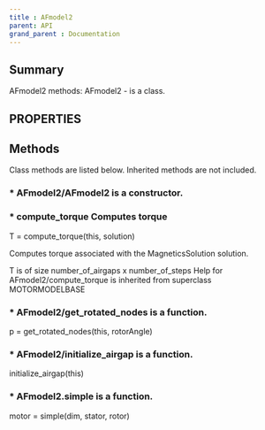 ```yaml
---
title : AFmodel2
parent: API
grand_parent : Documentation
---
```

## Summary
AFmodel2 methods:
AFmodel2 - is a class.
## PROPERTIES
## Methods
Class methods are listed below. Inherited methods are not included.
### * AFmodel2/AFmodel2 is a constructor.

### * compute_torque Computes torque

T = compute_torque(this, solution)

Computes torque associated with the MagneticsSolution
solution.

T is of size number_of_airgaps x number_of_steps
Help for AFmodel2/compute_torque is inherited from superclass MOTORMODELBASE

### * AFmodel2/get_rotated_nodes is a function.
p = get_rotated_nodes(this, rotorAngle)

### * AFmodel2/initialize_airgap is a function.
initialize_airgap(this)

### * AFmodel2.simple is a function.
motor = simple(dim, stator, rotor)

